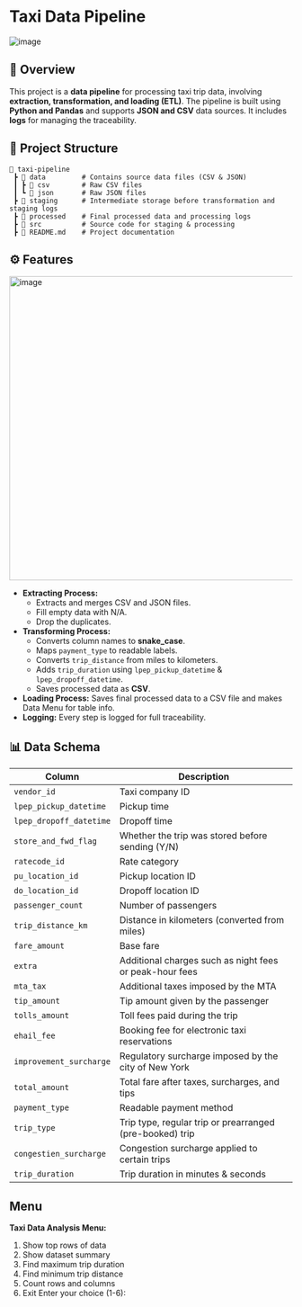 # Taxi Data Pipeline

![image](https://github.com/user-attachments/assets/3988670b-23d8-445f-b9a6-6279d9011cd2)

## 📌 Overview
This project is a **data pipeline** for processing taxi trip data, involving **extraction, transformation, and loading (ETL)**. The pipeline is built using **Python and Pandas** and supports **JSON and CSV** data sources. It includes **logs** for managing the traceability.

## 📁 Project Structure
```
📂 taxi-pipeline
 ┣ 📂 data         # Contains source data files (CSV & JSON)
 ┃ ┣ 📂 csv        # Raw CSV files
 ┃ ┗ 📂 json       # Raw JSON files
 ┣ 📂 staging      # Intermediate storage before transformation and staging logs
 ┣ 📂 processed    # Final processed data and processing logs
 ┣ 📂 src          # Source code for staging & processing
 ┣ 📜 README.md    # Project documentation
```
## ⚙️ Features

<img width="541" alt="image" src="https://github.com/user-attachments/assets/b957066f-d7d8-4335-9108-3c4734bae32e" />

- **Extracting Process:**
  - Extracts and merges CSV and JSON files.
  - Fill empty data with N/A.
  - Drop the duplicates.
- **Transforming Process:**
  - Converts column names to **snake_case**.
  - Maps `payment_type` to readable labels.
  - Converts `trip_distance` from miles to kilometers.
  - Adds `trip_duration` using `lpep_pickup_datetime` & `lpep_dropoff_datetime`.
  - Saves processed data as **CSV**.
- **Loading Process:** Saves final processed data to a CSV file and makes Data Menu for table info.
- **Logging:** Every step is logged for full traceability.
## 📊 Data Schema
| Column                  | Description |
|-------------------------|-------------|
| `vendor_id`             | Taxi company ID |
| `lpep_pickup_datetime`  | Pickup time |
| `lpep_dropoff_datetime` | Dropoff time |
| `store_and_fwd_flag`    | Whether the trip was stored before sending (Y/N) |
| `ratecode_id`           | Rate category |
| `pu_location_id`        | Pickup location ID |
| `do_location_id`        | Dropoff location ID |
| `passenger_count`       | Number of passengers |
| `trip_distance_km`      | Distance in kilometers (converted from miles) |
| `fare_amount`           | Base fare |
| `extra`                 | Additional charges such as night fees or peak-hour fees |
| `mta_tax`               | Additional taxes imposed by the MTA |
| `tip_amount`            | Tip amount given by the passenger |
| `tolls_amount`          | Toll fees paid during the trip |
| `ehail_fee`             | Booking fee for electronic taxi reservations |
| `improvement_surcharge` | Regulatory surcharge imposed by the city of New York |
| `total_amount`          | Total fare after taxes, surcharges, and tips |
| `payment_type`          | Readable payment method |
| `trip_type`             | Trip type, regular trip or prearranged (pre-booked) trip |
| `congestien_surcharge`  | Congestion surcharge applied to certain trips |
| `trip_duration`         | Trip duration in minutes & seconds |

## Menu

**Taxi Data Analysis Menu:**
1. Show top rows of data
2. Show dataset summary
3. Find maximum trip duration
4. Find minimum trip distance
5. Count rows and columns
6. Exit
Enter your choice (1-6):
